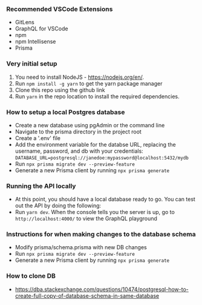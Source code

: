 ### Recommended VSCode Extensions
- GitLens
- GraphQL for VSCode
- npm
- npm Intellisense
- Prisma

### Very initial setup
1. You need to install NodeJS - https://nodejs.org/en/.
2. Run `npm install -g yarn` to get the yarn package manager
3. Clone this repo using the github link
4. Run `yarn` in the repo location to install the required dependencies.

### How to setup a local Postgres database
- Create a new database using pgAdmin or the command line
- Navigate to the prisma directory in the project root
- Create a '.env' file
- Add the environment variable for the databse URL, replacing the username, password, and db with your credentials:
```DATABASE_URL=postgresql://janedoe:mypassword@localhost:5432/mydb``` 
- Run ```npx prisma migrate dev --preview-feature```
- Generate a new Prisma client by running ```npx prisma generate```

### Running the API locally
- At this point, you should have a local database ready to go. You can test out the API by doing the following:
- Run ```yarn dev```. When the console tells you the server is up, go to ```http://localhost:4000/``` to view the GraphQL playground

### Instructions for when making changes to the database schema
- Modify prisma/schema.prisma with new DB changes
- Run ```npx prisma migrate dev --preview-feature```
- Generate a new Prisma client by running ```npx prisma generate```

### How to clone DB
 - https://dba.stackexchange.com/questions/10474/postgresql-how-to-create-full-copy-of-database-schema-in-same-database
